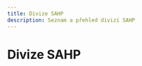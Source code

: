 ```yaml
---
title: Divize SAHP
description: Seznam a přehled divizí SAHP
---
```

<script setup>
  const gAds = import.meta.env.VITE_GADS;
</script>

# Divize SAHP

<!-- content -->